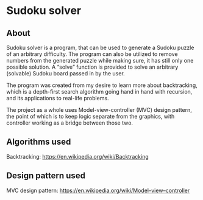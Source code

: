 # Sudoku solver

## About
Sudoku solver is a program, that can be used to generate a Sudoku puzzle of an arbitrary difficulty. The program can also be utilized to remove numbers from the generated puzzle while making sure, it has still only one possible solution. A “solve” function is provided to solve an arbitrary (solvable) Sudoku board passed in by the user.

The program was created from my desire to learn more about backtracking, which is a depth-first search algorithm going hand in hand with recursion, and its applications to real-life problems.

The project as a whole uses Model-view-controller (MVC) design pattern, the point of which is to keep logic separate from the graphics, with controller working as a bridge between those two. 

## Algorithms used
Backtracking: https://en.wikipedia.org/wiki/Backtracking

## Design pattern used
MVC design pattern: https://en.wikipedia.org/wiki/Model–view–controller
